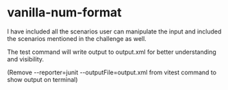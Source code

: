 # vanilla-num-format

I have included all the scenarios user can manipulate the input and included the scenarios mentioned in the challenge as well.

The test command will write output to output.xml for better understanding and visibility.

(Remove --reporter=junit --outputFile=output.xml from vitest command to show output on terminal)
